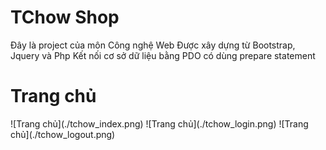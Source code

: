<h1>TChow Shop</h1>
Đây là project của môn Công nghệ Web
Được xây dựng từ Bootstrap, Jquery và Php
Kết nối cơ sở dữ liệu bằng PDO có dùng prepare statement
<h1>Trang chủ</h1>
![Trang chủ](./tchow_index.png)
![Trang chủ](./tchow_login.png)
![Trang chủ](./tchow_logout.png)

